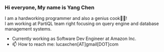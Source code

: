 ### Hi everyone, My name is Yang Chen

I am a hardworking programmer and also a genius cook🧑‍🍳!  
I am working at PartiQL team right focusing on query engine and database management systems.

- Currently working as Software Dev Engineer at Amazon Inc.
- 📫 How to reach me: lucaxchen[AT]gmail[DOT]com
